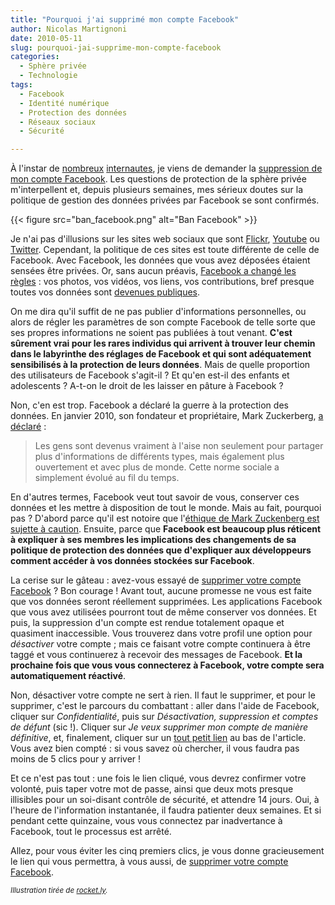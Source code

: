```yaml
---
title: "Pourquoi j'ai supprimé mon compte Facebook"
author: Nicolas Martignoni
date: 2010-05-11
slug: pourquoi-jai-supprime-mon-compte-facebook
categories:
  - Sphère privée
  - Technologie
tags:
  - Facebook
  - Identité numérique
  - Protection des données
  - Réseaux sociaux
  - Sécurité

---
```

À l'instar de [nombreux][1] [internautes][2], je viens de demander la [suppression de mon compte Facebook][3]. Les questions de protection de la sphère privée m'interpellent et, depuis plusieurs semaines, mes sérieux doutes sur la politique de gestion des données privées par Facebook se sont confirmés.

{{< figure src="ban_facebook.png" alt="Ban Facebook" >}}

Je n'ai pas d'illusions sur les sites web sociaux que sont [Flickr][4], [Youtube][5] ou [Twitter][6]. Cependant, la politique de ces sites est toute différente de celle de Facebook. Avec Facebook, les données que vous avez déposées étaient sensées être privées. Or, sans aucun préavis, [Facebook a changé les règles][7] : vos photos, vos vidéos, vos liens, vos contributions, bref presque toutes vos données sont [devenues publiques][8].

On me dira qu'il suffit de ne pas publier d'informations personnelles, ou alors de régler les paramètres de son compte Facebook de telle sorte que ses propres informations ne soient pas publiées à tout venant. **C'est sûrement vrai pour les rares individus qui arrivent à trouver leur chemin dans le labyrinthe des réglages de Facebook et qui sont adéquatement sensibilisés à la protection de leurs données**. Mais de quelle proportion des utilisateurs de Facebook s'agit-il ? Et qu'en est-il des enfants et adolescents ? A-t-on le droit de les laisser en pâture à Facebook ?

<!--more-->

Non, c'en est trop. Facebook a déclaré la guerre à la protection des données. En janvier 2010, son fondateur et propriétaire, Mark Zuckerberg, [a déclaré][9] :

> Les gens sont devenus vraiment à l'aise non seulement pour partager plus d'informations de différents types, mais également plus ouvertement et avec plus de monde. Cette norme sociale a simplement évolué au fil du temps.

En d'autres termes, Facebook veut tout savoir de vous, conserver ces données et les mettre à disposition de tout le monde. Mais au fait, pourquoi pas ? D'abord parce qu'il est notoire que l'[éthique de Mark Zuckenberg est sujette à caution][10]. Ensuite, parce que **Facebook est beaucoup plus réticent à expliquer à ses membres les implications des changements de sa politique de protection des données que d'expliquer aux développeurs comment accéder à vos données stockées sur Facebook**.

La cerise sur le gâteau : avez-vous essayé de [supprimer votre compte Facebook][3] ? Bon courage ! Avant tout, aucune promesse ne vous est faite que vos données seront réellement supprimées. Les applications Facebook que vous avez utilisées pourront tout de même conserver vos données. Et puis, la suppression d'un compte est rendue totalement opaque et quasiment inaccessible. Vous trouverez dans votre profil une option pour _désactiver_ votre compte ; mais ce faisant votre compte continuera à être taggé et vous continuerez à recevoir des messages de Facebook. **Et la prochaine fois que vous vous connecterez à Facebook, votre compte sera automatiquement réactivé**.

Non, désactiver votre compte ne sert à rien. Il faut le supprimer, et pour le supprimer, c'est le parcours du combattant : aller dans l'aide de Facebook, cliquer sur _Confidentialité_, puis sur _Désactivation, suppression et comptes de défunt_ (sic !). Cliquer sur _Je veux supprimer mon compte de manière définitive_, et, finalement, cliquer sur un [tout petit lien][3] au bas de l'article. Vous avez bien compté : si vous savez où chercher, il vous faudra pas moins de 5 clics pour y arriver !

Et ce n'est pas tout : une fois le lien cliqué, vous devrez confirmer votre volonté, puis taper votre mot de passe, ainsi que deux mots presque illisibles pour un soi-disant contrôle de sécurité, et attendre 14 jours. Oui, à l'heure de l'information instantanée, il faudra patienter deux semaines. Et si pendant cette quinzaine, vous vous connectez par inadvertance à Facebook, tout le processus est arrêté.

Allez, pour vous éviter les cinq premiers clics, je vous donne gracieusement le lien qui vous permettra, à vous aussi, de [supprimer votre compte Facebook][3].

_<small>Illustration tirée de [rocket.ly][1].</small>_

 [1]: http://www.rocket.ly/home/2010/4/26/top-ten-reasons-you-should-quit-facebook.html
 [2]: http://bloggy.com/2010/05/i_deleted_my_faceboo.html
 [3]: https://www.facebook.com/help/contact.php?show_form=delete_account
 [4]: https://www.flickr.com/
 [5]: https://www.youtube.com/
 [6]: https://twitter.com/
 [7]: http://mattmckeon.com/facebook-privacy/
 [8]: https://www.eff.org/deeplinks/2010/04/facebook-timeline
 [9]: http://www.readwriteweb.com/archives/facebooks_zuckerberg_says_the_age_of_privacy_is_ov.php
 [10]: https://www.businessinsider.com/how-mark-zuckerberg-hacked-into-the-harvard-crimson-2010-3?IR=T
